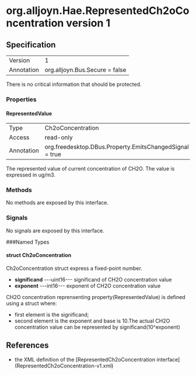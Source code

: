 # org.alljoyn.Hae.RepresentedCh2oConcentration version 1

## Specification
|                   |                                   |
|-------------------|-----------------------------------|
| Version           | 1                                 |
| Annotation        | org.alljoyn.Bus.Secure = false    |

There is no critical information that should be protected.

### Properties

#### RepresentedValue

|                   |                                                         |
|-------------------|---------------------------------------------------------|
| Type              | Ch2oConcentration                                       |
| Access            | read-only                                               |
| Annotation        | org.freedesktop.DBus.Property.EmitsChangedSignal = true |

The represented value of current concentration of CH2O.
The value is expressed in ug/m3.

### Methods

No methods are exposed by this interface.

### Signals

No signals are exposed by this interface.

###Named Types

#### struct Ch2oConcentration

Ch2oConcentration struct express a fixed-point number.
  * **significand**  ---uint16--- significand of CH2O concentration value
  * **exponent**  ---int16--- exponent of CH2O concentration value

CH2O concentration reprensenting property(RepresentedValue)
is defined using a struct where:
  * first element is the significand;
  * second element is the exponent and base is 10.The actual CH2O concentration
    value can be represented by significand(10^exponent)

## References

  * the XML definition of the [RepresentedCh2oConcentration interface]
    (RepresentedCh2oConcentration-v1.xml)

